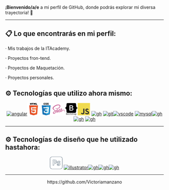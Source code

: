 

 ¡<strong>Bienvenido/a/e</strong>  a mi perfil de GitHub, donde podrás explorar mi diversa trayectoria! 🚀</h3>

<p align="center"><strong></strong> <strong></strong>  </p>

<hr>

## 📋 Lo que encontrarás en mi perfil:

   · Mis trabajos de la ITAcademy.
   
   ·  Proyectos fron-tend.
   
   ·  Proyectos de Maquetación.
   
   ·  Proyectos personales.

## ⚙ Tecnologías que utilizo ahora mismo:

<p align="center"><a href="#" target="_blank" rel="noreferrer"><img src="https://angular.io/assets/images/logos/angular/angular.svg" alt="angular" width="40" height="40"/></a><a href="#" target="_blank" rel="noreferrer"><img src="https://raw.githubusercontent.com/devicons/devicon/master/icons/html5/html5-original-wordmark.svg" alt="html5" width="40" height="40"/></a><a href="#" target="_blank" rel="noreferrer"><img src="https://raw.githubusercontent.com/devicons/devicon/master/icons/css3/css3-original-wordmark.svg" alt="css3" width="40" height="40"/></a><a href="#"target="_blank" rel="noreferrer"><img src="https://raw.githubusercontent.com/devicons/devicon/master/icons/sass/sass-original.svg" alt="sass" width="40" height="40"/></a><a href="#" target="_blank" rel="noreferrer"><img src="https://raw.githubusercontent.com/devicons/devicon/master/icons/bootstrap/bootstrap-plain-wordmark.svg" alt="bootstrap" width="40" height="40"/></a><a href="#" target="_blank" rel="noreferrer"><img src="https://raw.githubusercontent.com/devicons/devicon/master/icons/javascript/javascript-original.svg" alt="javascript" width="40" height="40"/></a> <a href="#" target="_blank" rel="noreferrer"><img src="https://www.vectorlogo.zone/logos/typescriptlang/typescriptlang-icon.svg" alt="gh" width="40" height="40"/></a> <a href="#" target="_blank" rel="noreferrer"><img src="https://www.vectorlogo.zone/logos/git-scm/git-scm-icon.svg" alt="git" width="40" height="40"/></a><a href="#" target="_blank" rel="noreferrer"><img src="https://www.vectorlogo.zone/logos/visualstudio_code/visualstudio_code-icon.svg" alt="vscode" width="40" height="40"/></a> <a href="#" target="_blank" rel="noreferrer"><img src="https://www.vectorlogo.zone/logos/mysql/mysql-official.svg" alt="mysql" width="90" height="40"/><a href="#" target="_blank" rel="noreferrer"><img src="https://www.vectorlogo.zone/logos/markdown-here/markdown-here-icon.svg" alt="gh" width="40" height="40"/></a><a href="#" target="_blank" rel="noreferrer"><img src="https://www.vectorlogo.zone/logos/mariadb/mariadb-ar21.svg" alt="gh" width="80" height="40"/></a> <a href="#" target="_blank" rel="noreferrer"><img src="https://www.vectorlogo.zone/logos/github/github-icon.svg" alt="gh" width="40" height="40"/></a>







<hr>

## ⚙ Tecnologías de diseño que he utilizado hastahora:

<p align="center"> <a href="https://www.photoshop.com/en" target="_blank" rel="noreferrer"><img src="https://raw.githubusercontent.com/devicons/devicon/master/icons/photoshop/photoshop-line.svg" alt="photoshop" width="40" height="40"/></a> <a href="https://www.adobe.com/in/products/illustrator.html" target="_blank" rel="noreferrer"><img src="https://www.vectorlogo.zone/logos/adobe_illustrator/adobe_illustrator-icon.svg" alt="illustrator" width="40" height="40"/></a><a href="#" target="_blank" rel="noreferrer"><img src="https://www.vectorlogo.zone/logos/gimp/gimp-ar21.svg" alt="gh" width="100" height="40"/></a><a href="#" target="_blank" rel="noreferrer"><img src="https://www.vectorlogo.zone/logos/adobe_acrobat/adobe_acrobat-tile.svg" alt="gh" width="40" height="40"/></a><a href="#" target="_blank" rel="noreferrer"><img src="https://www.vectorlogo.zone/logos/figma/figma-icon.svg" alt="gh" width="40" height="40"/></a>



<hr>
<p align="center"> https://github.com/Victoriamanzano




































































































































































































































































































































































































































































































































































































































































































































































































































































































































































































  
  
 
  
  
  

  
  
   
    
